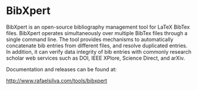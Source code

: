 # BibXpert

BibXpert is an open-source bibliography management tool for LaTeX BibTex files. BibXpert operates simultaneously over multiple BibTex files through a single command line. The tool provides mechanisms to automatically concatenate bib entries from different files, and resolve duplicated entries. In addition, it can verify data integrity of bib entries with commonly research scholar web services such as DOI, IEEE XPlore, Science Direct, and arXiv.

Documentation and releases can be found at:

http://www.rafaelsilva.com/tools/bibxpert
